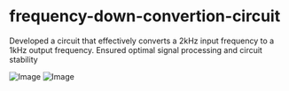 # frequency-down-convertion-circuit

 Developed a circuit that effectively converts a 2kHz input frequency to a 1kHz output frequency.
 Ensured optimal signal processing and circuit stability

![Image](https://github.com/user-attachments/assets/f7dd646d-8da6-4916-b783-6afbac3a86e9)
![Image](https://github.com/user-attachments/assets/b1306193-0523-4c72-b314-756643bd0371)
